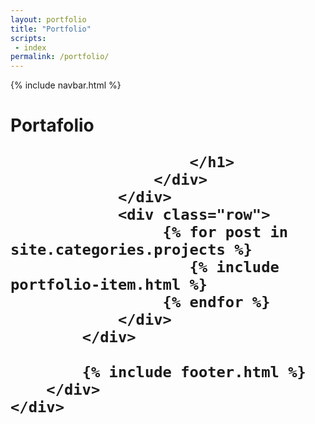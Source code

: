 ```yaml
---
layout: portfolio
title: "Portfolio"
scripts:
 - index
permalink: /portfolio/
---
```



<body itemscope="" itemtype="http://schema.org/Blog">
	{% include navbar.html %}
	<div class="main-wrapper" id="mainWrapper">
		<div class="container-background">
			<div class="container container-full pt pb-md">
				<div class="row">
					<div class="col-12">
						<h1  class="title-page portfolio-title">
							Portafolio
						
						</h1>					
					</div>
				</div>
				<div class="row">					
				     {% for post in site.categories.projects %}		     			     
					 	{% include portfolio-item.html %}
					 {% endfor %}
				</div>	
			</div>	

			{% include footer.html %}
		</div>   
	</div>
	
</body>
